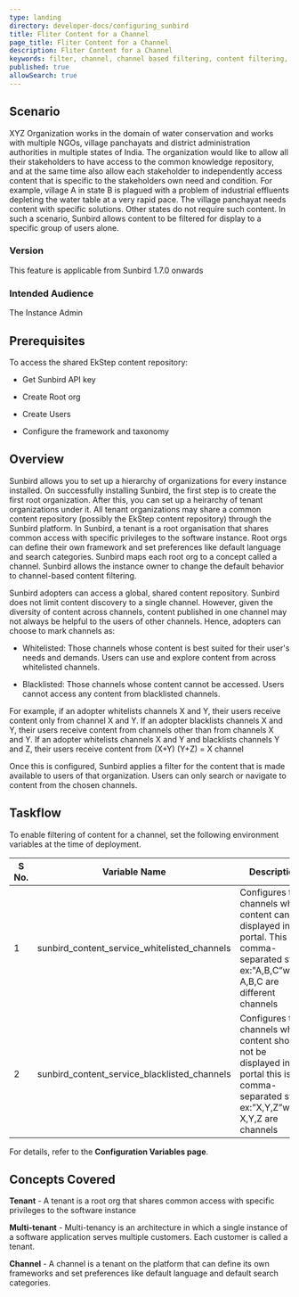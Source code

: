 ```yaml
---
type: landing
directory: developer-docs/configuring_sunbird
title: Fliter Content for a Channel
page_title: Fliter Content for a Channel 
description: Fliter Content for a Channel
keywords: filter, channel, channel based filtering, content filtering, set up content filtering
published: true
allowSearch: true
---
```

## Scenario
XYZ Organization works in the domain of water conservation and works with multiple NGOs, village panchayats and district administration authorities in multiple states of India. The organization would like to allow all their stakeholders to have access to the common knowledge repository, and at the same time also allow each stakeholder to independently access content that is specific to the stakeholders own need and condition. For example, village A in state B is plagued with a problem of industrial effluents depleting the water table at a very rapid pace. The village panchayat needs content with specific solutions. Other states do not require such content. In such a scenario, Sunbird allows content to be filtered for display to a specific group of users alone.           

### Version

This feature is applicable from Sunbird 1.7.0 onwards

### Intended Audience

The Instance Admin

## Prerequisites

To access the shared EkStep content repository:

* Get Sunbird API key

* Create Root org

* Create Users

* Configure the framework and taxonomy

## Overview 

Sunbird allows you to set up a hierarchy of organizations for every instance installed. On successfully installing Sunbird, the first step is to create the first root organization. After this, you can set up a heirarchy of tenant organizations under it. All tenant organizations may share a common content repository (possibly the EkStep content repository) through the Sunbird platform. In Sunbird, a tenant is a root organisation that shares common access with specific privileges to the software instance. Root orgs can define their own framework and set preferences like default language and search categories. Sunbird maps each root org to a concept called a channel. Sunbird allows the instance owner to change the default behavior to channel-based content filtering.

Sunbird adopters can access a global, shared content repository. Sunbird does not limit content discovery to a single channel. However, given the diversity of content across channels, content published in one channel may not always be helpful to the users of other channels. Hence, adopters can choose to mark channels as: 

* Whitelisted: Those channels whose content is best suited for their user's needs and demands. Users can use and explore content from across whitelisted channels.

* Blacklisted: Those channels whose content cannot be accessed. Users cannot access any content from blacklisted channels. 

For example, if an adopter whitelists channels X and Y, their users receive content only from channel X and Y. If an adopter blacklists channels X and Y, their users receive content from channels other than from channels X and Y. If an adopter whitelists channels X and Y and blacklists channels Y and Z, their users receive content from (X+Y) (Y+Z) = X channel

Once this is configured, Sunbird applies a filter for the content that is made available to users of that organization. Users can only search or navigate to content from the chosen channels.

## Taskflow

To enable filtering of content for a channel, set the following environment variables at the time of deployment. 


|S No. | Variable Name | Description | Purpose | Default Value | Path |
|------|---------------|-------------|---------|---------------|------|
|1 | sunbird_content_service_whitelisted_channels | Configures the channels whose content can be displayed in the portal. This is a comma-separated string ex:"A,B,C”where A,B,C are different channels | Variable is used to whitelist the Channel whose content should be displayed |   |  Content Service |
| 2 | sunbird_content_service_blacklisted_channels | Configures the channels whose content should not be displayed in the portal this is a comma-separated string ex:”X,Y,Z”where X,Y,Z are channels | Variable is used to blacklist the channel whose content should not be displayed |  | Content Service |  

For details, refer to the **Configuration Variables page**.

## Concepts Covered

**Tenant** - A tenant is a root org that shares common access with specific privileges to the software instance

**Multi-tenant** - Multi-tenancy is an architecture in which a single instance of a software application serves multiple customers. Each customer is called a tenant. 

**Channel** - A channel is a tenant on the platform that can define its own frameworks and set preferences like default language and default search categories. 

